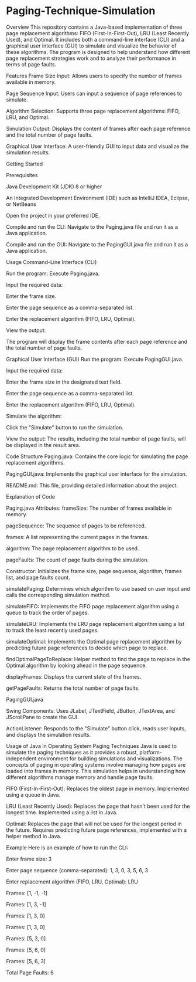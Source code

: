 # Paging-Technique-Simulation

Overview
This repository contains a Java-based implementation of three page replacement algorithms: FIFO (First-In-First-Out), LRU (Least Recently Used), and Optimal. It includes both a command-line interface (CLI) and a graphical user interface (GUI) to simulate and visualize the behavior of these algorithms. The program is designed to help understand how different page replacement strategies work and to analyze their performance in terms of page faults.

Features
Frame Size Input: Allows users to specify the number of frames available in memory.

Page Sequence Input: Users can input a sequence of page references to simulate.

Algorithm Selection: Supports three page replacement algorithms: FIFO, LRU, and Optimal.

Simulation Output: Displays the content of frames after each page reference and the total number of page faults.

Graphical User Interface: A user-friendly GUI to input data and visualize the simulation results.

Getting Started

Prerequisites

Java Development Kit (JDK) 8 or higher

An Integrated Development Environment (IDE) such as IntelliJ IDEA, Eclipse, or NetBeans

Open the project in your preferred IDE.

Compile and run the CLI:
Navigate to the Paging.java file and run it as a Java application.

Compile and run the GUI:
Navigate to the PagingGUI.java file and run it as a Java application.

Usage
Command-Line Interface (CLI)

Run the program:
Execute Paging.java.

Input the required data:

Enter the frame size.

Enter the page sequence as a comma-separated list.

Enter the replacement algorithm (FIFO, LRU, Optimal).

View the output:

The program will display the frame contents after each page reference and the total number of page faults.

Graphical User Interface (GUI)
Run the program:
Execute PagingGUI.java.

Input the required data:

Enter the frame size in the designated text field.

Enter the page sequence as a comma-separated list.

Enter the replacement algorithm (FIFO, LRU, Optimal).

Simulate the algorithm:

Click the "Simulate" button to run the simulation.

View the output:
The results, including the total number of page faults, will be displayed in the result area.

Code Structure
Paging.java: Contains the core logic for simulating the page replacement algorithms.

PagingGUI.java: Implements the graphical user interface for the simulation.

README.md: This file, providing detailed information about the project.

Explanation of Code

Paging.java
Attributes:
frameSize: The number of frames available in memory.

pageSequence: The sequence of pages to be referenced.

frames: A list representing the current pages in the frames.

algorithm: The page replacement algorithm to be used.

pageFaults: The count of page faults during the simulation.

Constructor: Initializes the frame size, page sequence, algorithm, frames list, and page faults count.

simulatePaging: Determines which algorithm to use based on user input and calls the corresponding simulation method.

simulateFIFO: Implements the FIFO page replacement algorithm using a queue to track the order of pages.

simulateLRU: Implements the LRU page replacement algorithm using a list to track the least recently used pages.

simulateOptimal: Implements the Optimal page replacement algorithm by predicting future page references to decide which page to replace.

findOptimalPageToReplace: Helper method to find the page to replace in the Optimal algorithm by looking ahead in the page sequence.

displayFrames: Displays the current state of the frames.

getPageFaults: Returns the total number of page faults.

PagingGUI.java

Swing Components: Uses JLabel, JTextField, JButton, JTextArea, and JScrollPane to create the GUI.

ActionListener: Responds to the "Simulate" button click, reads user inputs, and displays the simulation results.

Usage of Java in Operating System Paging Techniques
Java is used to simulate the paging techniques as it provides a robust, platform-independent environment for building simulations and visualizations. The concepts of paging in operating systems involve managing how pages are loaded into frames in memory. This simulation helps in understanding how different algorithms manage memory and handle page faults.

FIFO (First-In-First-Out): Replaces the oldest page in memory. Implemented using a queue in Java.

LRU (Least Recently Used): Replaces the page that hasn't been used for the longest time. Implemented using a list in Java.

Optimal: Replaces the page that will not be used for the longest period in the future. Requires predicting future page references, implemented with a helper method in Java.

Example
Here is an example of how to run the CLI:

Enter frame size: 3

Enter page sequence (comma-separated): 1, 3, 0, 3, 5, 6, 3

Enter replacement algorithm (FIFO, LRU, Optimal): LRU

Frames: [1, -1, -1]

Frames: [1, 3, -1]

Frames: [1, 3, 0]

Frames: [1, 3, 0]

Frames: [5, 3, 0]

Frames: [5, 6, 0]

Frames: [5, 6, 3]

Total Page Faults: 6
